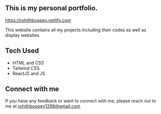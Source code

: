 
## This is my personal portfolio.

https://rohithboppey.netlify.com

This website contains all my projects including their codes as well as display websites.

## Tech Used

- HTML and CSS
- Tailwind CSS
- ReactJS and JS



## Connect with me

If you have any feedback or want to connect with me, please reach out to me at rohithboppey1298@gmail.com

